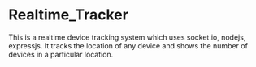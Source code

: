 # Realtime_Tracker

This is a realtime device tracking system which uses socket.io, nodejs, expressjs. 
It tracks the location of any device and shows the number of devices in a particular location. 
